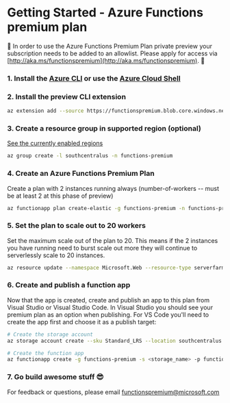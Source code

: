 # Getting Started - Azure Functions premium plan

🚧 In order to use the Azure Functions Premium Plan private preview your subscription needs to be added to an allowlist.  Please apply for access via [http://aka.ms/functionspremium](http://aka.ms/functionspremium). 🚧

### 1. Install the [Azure CLI](https://docs.microsoft.com/en-us/cli/azure/install-azure-cli?view=azure-cli-latest) or use the [Azure Cloud Shell](https://docs.microsoft.com/en-us/azure/cloud-shell/overview)

### 2. Install the preview CLI extension

```bash
az extension add --source https://functionspremium.blob.core.windows.net/sdk/functionapp-0.0.1-py2.py3-none-any.whl
``` 

### 3. Create a resource group in supported region (optional)

[See the currently enabled regions](overview.md#regions)

```bash
az group create -l southcentralus -n functions-premium
```

### 4. Create an Azure Functions Premium Plan
Create a plan with 2 instances running always (number-of-workers -- must be at least 2 at this phase of preview)

```bash
az functionapp plan create-elastic -g functions-premium -n functions-premium-plan -l southcentralus --number-of-workers 2 --sku EP3
```

### 5. Set the plan to scale out to 20 workers
Set the maximum scale out of the plan to 20.  This means if the 2 instances you have running need to burst scale out more they will continue to serverlessly scale to 20 instances.

```bash
az resource update --namespace Microsoft.Web --resource-type serverfarms -g functions-premium -n functions-premium-plan --set properties.maximumElasticWorkerCount=20
```

### 6. Create and publish a function app
Now that the app is created, create and publish an app to this plan from Visual Studio or Visual Studio Code.  In Visual Studio you should see your premium plan as an option when publishing.  For VS Code you'll need to create the app first and choose it as a publish target:

```bash
# Create the storage account
az storage account create --sku Standard_LRS --location southcentralus -g functions-premium -n <storage_name> 

# Create the function app
az functionapp create -g functions-premium -s <storage_name> -p functions-premium-plan -n <function_app_name>
```

### 7. Go build awesome stuff 😎

For feedback or questions, please email functionspremium@microsoft.com